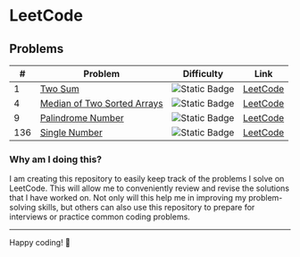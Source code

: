 # LeetCode

## Problems

| #   | Problem                                                                   | Difficulty                                                     | Link                                                                   |
|-----|---------------------------------------------------------------------------|----------------------------------------------------------------|------------------------------------------------------------------------|
| 1   | [Two Sum](solutions/1_two_sum.md)                                         | ![Static Badge](https://img.shields.io/badge/Easy-brightgreen) | [LeetCode](https://leetcode.com/problems/two-sum/)                     |
| 4   | [Median of Two Sorted Arrays](solutions/4_median_of_two_sorted_arrays.md) | ![Static Badge](https://img.shields.io/badge/Hard-red)         | [LeetCode](https://leetcode.com/problems/median-of-two-sorted-arrays/) |
| 9   | [Palindrome Number](solutions/9_palindrome_number.md)                     | ![Static Badge](https://img.shields.io/badge/Easy-brightgreen) | [LeetCode](https://leetcode.com/problems/palindrome-number/)           |
| 136 | [Single Number](solutions/136_single_number.md)                           | ![Static Badge](https://img.shields.io/badge/Easy-brightgreen) | [LeetCode](https://leetcode.com/problems/single-number/)               |




### Why am I doing this?

I am creating this repository to easily keep track of the problems I solve on LeetCode. This will allow me to conveniently review and revise the solutions that I have worked on. Not only will this help me in improving my problem-solving skills, but others can also use this repository to prepare for interviews or practice common coding problems.



---

Happy coding! 🎉

